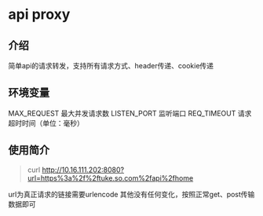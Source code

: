 # api proxy

## 介绍
简单api的请求转发，支持所有请求方式、header传递、cookie传递

## 环境变量
MAX_REQUEST 最大并发请求数
LISTEN_PORT 监听端口
REQ_TIMEOUT 请求超时时间（单位：毫秒）

## 使用简介
> curl http://10.16.111.202:8080?url=https%3a%2f%2ftuke.so.com%2fapi%2fhome

url为真正请求的链接需要urlencode
其他没有任何变化，按照正常get、post传输数据即可

